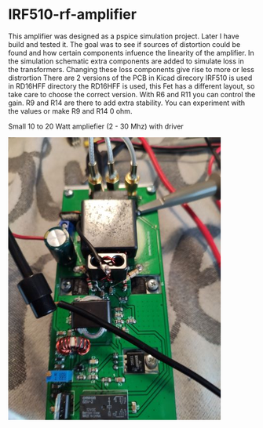 # IRF510-rf-amplifier

This amplifier was designed as a pspice simulation project. Later I have build and tested it.
The goal was to see if sources of distortion could be found and how certain components infuence the linearity of the amplifier.
In the simulation schematic extra components are added to simulate loss in the transformers. Changing these loss components give rise to more or less distrortion
There are 2 versions of the PCB in Kicad direcory IRF510 is used in RD16HFF directory the RD16HFF is used, this Fet has a different layout, so take care to choose the correct version.
With R6 and R11 you can control the gain. R9 and R14 are there to add extra stability. You can experiment with the values or make R9 and R14 0 ohm.


Small 10 to 20 Watt ampliefier (2 - 30 Mhz) with driver

![VFO](https://github.com/paulh002/IRF510-rf-amplifier/blob/main/Smallt3.jpg)
